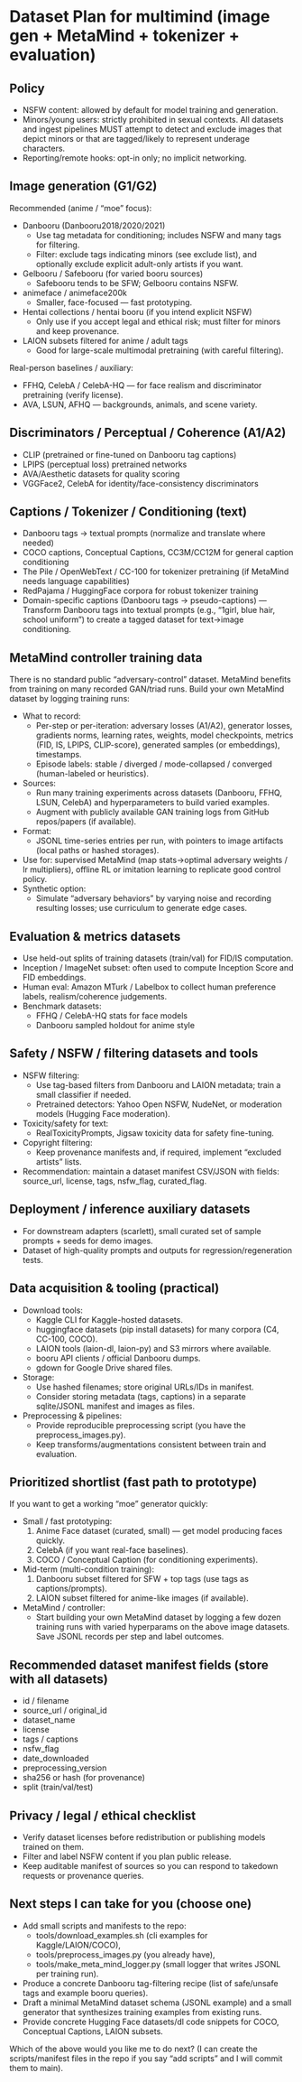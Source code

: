 # Dataset Plan for multimind (image gen + MetaMind + tokenizer + evaluation)

## Policy
- NSFW content: allowed by default for model training and generation.
- Minors/young users: strictly prohibited in sexual contexts. All datasets and ingest pipelines MUST attempt to detect and exclude images that depict minors or that are tagged/likely to represent underage characters.
- Reporting/remote hooks: opt-in only; no implicit networking.

## Image generation (G1/G2)
Recommended (anime / “moe” focus):
- Danbooru (Danbooru2018/2020/2021)
  - Use tag metadata for conditioning; includes NSFW and many tags for filtering.
  - Filter: exclude tags indicating minors (see exclude list), and optionally exclude explicit adult-only artists if you want.
- Gelbooru / Safebooru (for varied booru sources)
  - Safebooru tends to be SFW; Gelbooru contains NSFW.
- animeface / animeface200k
  - Smaller, face-focused — fast prototyping.
- Hentai collections / hentai booru (if you intend explicit NSFW)
  - Only use if you accept legal and ethical risk; must filter for minors and keep provenance.
- LAION subsets filtered for anime / adult tags
  - Good for large-scale multimodal pretraining (with careful filtering).

Real-person baselines / auxiliary:
- FFHQ, CelebA / CelebA-HQ — for face realism and discriminator pretraining (verify license).
- AVA, LSUN, AFHQ — backgrounds, animals, and scene variety.

## Discriminators / Perceptual / Coherence (A1/A2)
- CLIP (pretrained or fine-tuned on Danbooru tag captions)
- LPIPS (perceptual loss) pretrained networks
- AVA/Aesthetic datasets for quality scoring
- VGGFace2, CelebA for identity/face-consistency discriminators

## Captions / Tokenizer / Conditioning (text)
- Danbooru tags -> textual prompts (normalize and translate where needed)
- COCO captions, Conceptual Captions, CC3M/CC12M for general caption conditioning
- The Pile / OpenWebText / CC-100 for tokenizer pretraining (if MetaMind needs language capabilities)
- RedPajama / HuggingFace corpora for robust tokenizer training
- Domain-specific captions (Danbooru tags → pseudo-captions) — Transform Danbooru tags into textual prompts (e.g., “1girl, blue hair, school uniform”) to create a tagged dataset for text→image conditioning.

## MetaMind controller training data
There is no standard public “adversary-control” dataset. MetaMind benefits from training on many recorded GAN/triad runs. Build your own MetaMind dataset by logging training runs:
- What to record:
  - Per-step or per-iteration: adversary losses (A1/A2), generator losses, gradients norms, learning rates, weights, model checkpoints, metrics (FID, IS, LPIPS, CLIP-score), generated samples (or embeddings), timestamps.
  - Episode labels: stable / diverged / mode-collapsed / converged (human-labeled or heuristics).
- Sources:
  - Run many training experiments across datasets (Danbooru, FFHQ, LSUN, CelebA) and hyperparameters to build varied examples.
  - Augment with publicly available GAN training logs from GitHub repos/papers (if available).
- Format:
  - JSONL time-series entries per run, with pointers to image artifacts (local paths or hashed storages).
- Use for: supervised MetaMind (map stats→optimal adversary weights / lr multipliers), offline RL or imitation learning to replicate good control policy.
- Synthetic option:
  - Simulate “adversary behaviors” by varying noise and recording resulting losses; use curriculum to generate edge cases.

## Evaluation & metrics datasets
- Use held-out splits of training datasets (train/val) for FID/IS computation.
- Inception / ImageNet subset: often used to compute Inception Score and FID embeddings.
- Human eval: Amazon MTurk / Labelbox to collect human preference labels, realism/coherence judgements.
- Benchmark datasets:
  - FFHQ / CelebA-HQ stats for face models
  - Danbooru sampled holdout for anime style

## Safety / NSFW / filtering datasets and tools
- NSFW filtering:
  - Use tag-based filters from Danbooru and LAION metadata; train a small classifier if needed.
  - Pretrained detectors: Yahoo Open NSFW, NudeNet, or moderation models (Hugging Face moderation).
- Toxicity/safety for text:
  - RealToxicityPrompts, Jigsaw toxicity data for safety fine-tuning.
- Copyright filtering:
  - Keep provenance manifests and, if required, implement “excluded artists” lists.
- Recommendation: maintain a dataset manifest CSV/JSON with fields: source_url, license, tags, nsfw_flag, curated_flag.

## Deployment / inference auxiliary datasets
- For downstream adapters (scarlett), small curated set of sample prompts + seeds for demo images.
- Dataset of high-quality prompts and outputs for regression/regeneration tests.

## Data acquisition & tooling (practical)
- Download tools:
  - Kaggle CLI for Kaggle-hosted datasets.
  - huggingface datasets (pip install datasets) for many corpora (C4, CC-100, COCO).
  - LAION tools (laion-dl, laion-py) and S3 mirrors where available.
  - booru API clients / official Danbooru dumps.
  - gdown for Google Drive shared files.
- Storage:
  - Use hashed filenames; store original URLs/IDs in manifest.
  - Consider storing metadata (tags, captions) in a separate sqlite/JSONL manifest and images as files.
- Preprocessing & pipelines:
  - Provide reproducible preprocessing script (you have the preprocess_images.py).
  - Keep transforms/augmentations consistent between train and evaluation.

## Prioritized shortlist (fast path to prototype)
If you want to get a working “moe” generator quickly:
- Small / fast prototyping:
  1. Anime Face dataset (curated, small) — get model producing faces quickly.
  2. CelebA (if you want real-face baselines).
  3. COCO / Conceptual Caption (for conditioning experiments).
- Mid-term (multi-condition training):
  1. Danbooru subset filtered for SFW + top tags (use tags as captions/prompts).
  2. LAION subset filtered for anime-like images (if available).
- MetaMind / controller:
  - Start building your own MetaMind dataset by logging a few dozen training runs with varied hyperparams on the above image datasets. Save JSONL records per step and label outcomes.

## Recommended dataset manifest fields (store with all datasets)
- id / filename
- source_url / original_id
- dataset_name
- license
- tags / captions
- nsfw_flag
- date_downloaded
- preprocessing_version
- sha256 or hash (for provenance)
- split (train/val/test)

## Privacy / legal / ethical checklist
- Verify dataset licenses before redistribution or publishing models trained on them.
- Filter and label NSFW content if you plan public release.
- Keep auditable manifest of sources so you can respond to takedown requests or provenance queries.

## Next steps I can take for you (choose one)
- Add small scripts and manifests to the repo:
  - tools/download_examples.sh (cli examples for Kaggle/LAION/COCO),
  - tools/preprocess_images.py (you already have),
  - tools/make_meta_mind_logger.py (small logger that writes JSONL per training run).
- Produce a concrete Danbooru tag-filtering recipe (list of safe/unsafe tags and example booru queries).
- Draft a minimal MetaMind dataset schema (JSONL example) and a small generator that synthesizes training examples from existing runs.
- Provide concrete Hugging Face datasets/dl code snippets for COCO, Conceptual Captions, LAION subsets.

Which of the above would you like me to do next? (I can create the scripts/manifest files in the repo if you say “add scripts” and I will commit them to main).
